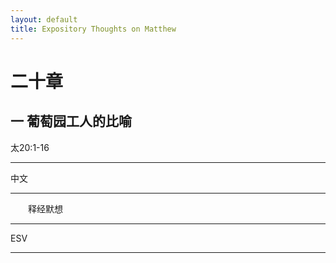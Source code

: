 ```yaml
---
layout: default
title: Expository Thoughts on Matthew
---
```


# 二十章 

## 一 葡萄园工人的比喻

太20:1-16

***

中文<br>

***

&emsp;&emsp;释经默想

***

ESV

***
